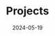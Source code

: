---
title: 'Projects'
date: 2024-05-19
type: landing

design:
  spacing: '5rem'

sections:
  - block: markdown
    content:
      title: Discussion posts
      text: |-
        Here are the discussion posts I was tasked with creating in IST110.

        ## L00 Discussion: Introduce Yourself
        In this assignment, we were instructed to introduce ourselves and identify what interests us most about IT. Below is my response:

        Hi everyone, my name is Maya Nagiub and I am a junior at Penn State main campus. I am a data science major, and that is the field of IT that appeals most to me.   I feel that data science is a rewarding field as it attempts to solve real world problems using a data driven approach,  and it helps businesses tailor their actions toward customers.  However, it is hard to communicate these difficult concepts to stakeholders and it is difficult to find quality data at times.  It is also very technical, and I am not very good at coding nor do I enjoy it very much.  I do enjoy communicating with others and translating technical solutions in a way that is easy for non-technical people to understand. Outside of class, I am a THON captain, and I enjoy working out, hiking, and painting.

        ### L01 Discussion: Group Collaboration
        Within this assignment, we were tasked with identifying the work style that we most align with, and why understanding work styles is important. Below is my response:

        I most closely identify with "The Arranger" work style.  When working in a group, I thrive at creating close team bonds and making sure that everyone is closely engaged with the project at hand.  I am good at listening to everyone's ideas, and welcoming diverse perspectives.  However, I do not struggle with hitting deadlines, unlike the traditional arranger.

        I do think that understanding work styles can lead to better group collaboration.  This is because we are able to work better in a team when we understand our own blind spots and address them independently. Furthermore, understanding how others best communicate and work in a group dynamic helps facilitate greater group understanding and situational awareness.

        ### L09 Discussion: The Internet and the web
        Within this discussion post, the prompt was "Defining the Internet and the Web: Differentiate between the terms "Internet" and "World Wide Web." What is the Internet, and what role does it play in enabling global connectivity? How does the Web relate to the Internet, and what additional layer does it bring to the digital experience?". Below is my response:

        The internet has undeniably become a powerful driver of globalization, profoundly influencing social, political, and economic spheres. With the dramatic rise in internet users worldwide, the spread of ideas and information has accelerated at an unprecedented pace. This connectivity brings numerous benefits. Consumers now enjoy access to goods and services that were once out of reach in their local markets, while access to information and the ability to engage in electronic exchanges have significantly improved. Moreover, communication has become faster and more convenient, with text and voice messaging allowing people to connect instantly across the globe.

        However, there are a variety of ethical concerns that are associated with the internet. Some people have access to the internet while others do not, which creates inequality, especially since a lot of organizations assume that everyone has equal access to the internet. Privacy concerns are another issue, since personal information can be stolen and shared online. 

        Overall, the relationship between globalization and the internet has been largely positive. However, there are a variety of ethical challenges that we should continuously seek to overcome.

        Admin. (2024, November 13). The impact of the internet on globalization. Westford University College. https://www.mywestford.com/blog/the-impact-of-the-internet-on-globalization/
    design:
      columns: '1'
---